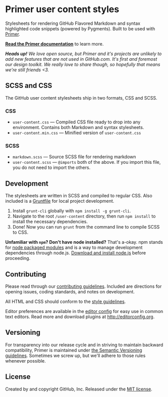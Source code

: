 # Primer user content styles

Stylesheets for rendering GitHub Flavored Markdown and syntax highlighted code snippets (powered by Pygments). Built to be used with [Primer](/primer/primer).

[**Read the Primer documentation**](http://primercss.io/user-content) to learn more.

_**Heads up!** We love open source, but Primer and it's projects are unlikely to add new features that are not used in GitHub.com. It's first and foremost our design toolkit. We really love to share though, so hopefully that means we're still friends <3._

## SCSS and CSS

The GitHub user content stylesheets ship in two formats, CSS and SCSS.

### CSS

* `user-content.css` — Compiled CSS file ready to drop into any environment. Contains both Markdown and syntax stylesheets.
* `user-content.min.css` — Minified version of `user-content.css`

### SCSS

* `markdown.scss` — Source SCSS file for rendering markdown
* `user-content.scss` — `@imports` both of the above. If you import this file, you do not need to import the others.

## Development

The stylesheets are written in SCSS and compiled to regular CSS. Also included is a [Gruntfile](Gruntfile.js) for local project development.

1. Install `grunt-cli` globally with `npm install -g grunt-cli`.
2. Navigate to the root `/user-content` directory, then run `npm install` to install the necessary dependencies.
3. Done! Now you can run `grunt` from the command line to compile SCSS to CSS.

**Unfamiliar with `npm`? Don't have node installed?** That's a-okay. npm stands for [node packaged modules](http://npmjs.org/) and is a way to manage development dependencies through node.js. [Download and install node.js](http://nodejs.org/download/) before proceeding.

## Contributing

Please read through our [contributing guidelines](https://github.com/primer/user-content/blob/master/CONTRIBUTING.md). Included are directions for opening issues, coding standards, and notes on development.

All HTML and CSS should conform to the [style guidelines](http://primercss.io/guidelines).

Editor preferences are available in the [editor config](https://github.com/primer/user-content/blob/master/.editorconfig) for easy use in common text editors. Read more and download plugins at <http://editorconfig.org>.

## Versioning

For transparency into our release cycle and in striving to maintain backward compatibility, Primer is maintained under [the Semantic Versioning guidelines](http://semver.org/). Sometimes we screw up, but we'll adhere to those rules whenever possible.

## License

Created by and copyright GitHub, Inc. Released under the [MIT license](LICENSE.md).
